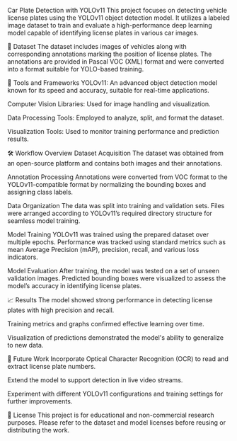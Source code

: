 Car Plate Detection with YOLOv11
This project focuses on detecting vehicle license plates using the YOLOv11 object detection model. It utilizes a labeled image dataset to train and evaluate a high-performance deep learning model capable of identifying license plates in various car images.

📂 Dataset
The dataset includes images of vehicles along with corresponding annotations marking the position of license plates. The annotations are provided in Pascal VOC (XML) format and were converted into a format suitable for YOLO-based training.

🧰 Tools and Frameworks
YOLOv11: An advanced object detection model known for its speed and accuracy, suitable for real-time applications.

Computer Vision Libraries: Used for image handling and visualization.

Data Processing Tools: Employed to analyze, split, and format the dataset.

Visualization Tools: Used to monitor training performance and prediction results.

🛠️ Workflow Overview
Dataset Acquisition
The dataset was obtained from an open-source platform and contains both images and their annotations.

Annotation Processing
Annotations were converted from VOC format to the YOLOv11-compatible format by normalizing the bounding boxes and assigning class labels.

Data Organization
The data was split into training and validation sets. Files were arranged according to YOLOv11’s required directory structure for seamless model training.

Model Training
YOLOv11 was trained using the prepared dataset over multiple epochs. Performance was tracked using standard metrics such as mean Average Precision (mAP), precision, recall, and various loss indicators.

Model Evaluation
After training, the model was tested on a set of unseen validation images. Predicted bounding boxes were visualized to assess the model’s accuracy in identifying license plates.

📈 Results
The model showed strong performance in detecting license plates with high precision and recall.

Training metrics and graphs confirmed effective learning over time.

Visualization of predictions demonstrated the model's ability to generalize to new data.

🚀 Future Work
Incorporate Optical Character Recognition (OCR) to read and extract license plate numbers.

Extend the model to support detection in live video streams.

Experiment with different YOLOv11 configurations and training settings for further improvements.

📜 License
This project is for educational and non-commercial research purposes. Please refer to the dataset and model licenses before reusing or distributing the work.
